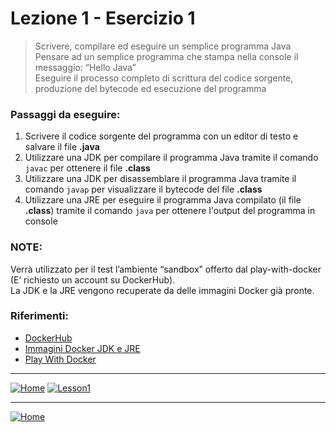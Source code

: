 # Lezione 1 - Esercizio 1

> Scrivere, compilare ed eseguire un semplice programma Java
> <br/>Pensare ad un semplice programma che stampa nella console il messaggio: “Hello Java”
> <br/>Eseguire il processo completo di scrittura del codice sorgente, produzione del bytecode ed esecuzione del programma

### Passaggi da eseguire:
1. Scrivere il codice sorgente del programma con un editor di testo e salvare il file **.java**
2. Utilizzare una JDK per compilare il programma Java tramite il comando `javac` per ottenere il file **.class**
3. Utilizzare una JDK per disassemblare il programma Java tramite il comando `javap` per visualizzare il bytecode del file **.class**
4. Utilizzare una JRE per eseguire il programma Java compilato (il file **.class**) tramite il comando `java` per ottenere l'output del programma in console
  
### NOTE: 
Verrà utilizzato per il test l’ambiente “sandbox” offerto dal play-with-docker (E’ richiesto un account su DockerHub).<br/>
La JDK e la JRE vengono recuperate da delle immagini Docker già pronte.

### Riferimenti:

- [DockerHub][dockerhub]
- [Immagini Docker JDK e JRE][groppedockerjdk]
- [Play With Docker][playwithdocker]



***
[![Home][img_home]][href_home]
[![Lesson1][img_lesson]][img_lesson1]

[dockerhub]: <https://hub.docker.com/>
[groppedockerjdk]: <https://hub.docker.com/r/groppedocker/centos-openjdk>
[playwithdocker]: <https://labs.play-with-docker.com/>
***
[![Home][img_home]][href_home]

<!-- Definizione dei link -->
[href_home]: </README.md>
[img_lesson1]: </src/main/java/it/groppedev/lesson1/README.md>
[img_lesson2]: </src/main/java/it/groppedev/lesson2/README.md>
[img_lesson3]: </src/main/java/it/groppedev/lesson3/README.md>

[img_home]: <http://files.softicons.com/download/toolbar-icons/soft-icons-by-lokas-software/png/48x48/0007-home.png>
[img_lesson]: <http://files.softicons.com/download/toolbar-icons/ravenna-3d-icons-by-double-j-design/png/48x48/Books.png>

<!-- Tabella commentata -->
<!--| First Header  | Second Header |-->
<!--| ------------- | ------------- |-->
<!--| Content Cell  | Content Cell  |-->
<!--| Content Cell  | Content Cell  |-->
